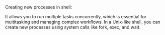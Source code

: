 Creating new processes in shell:

 It allows you to run multiple tasks concurrently, which is essential for multitasking and managing complex workflows. In a Unix-like shell, you can create new processes using system calls like fork, exec, and wait.

